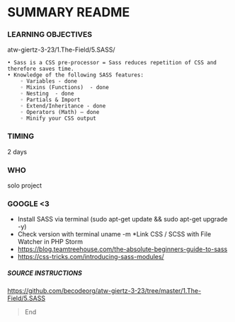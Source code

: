 # SUMMARY README

### LEARNING OBJECTIVES

atw-giertz-3-23/1.The-Field/5.SASS/
 
    • Sass is a CSS pre-processor = Sass reduces repetition of CSS and therefore saves time.
    • Knowledge of the following SASS features: 
        ◦ Variables - done
        ◦ Mixins (Functions)  - done
        ◦ Nesting  - done
        ◦ Partials & Import 
        ◦ Extend/Inheritance - done
        ◦ Operators (Math) – done
        ◦ Minify your CSS output 

### TIMING
2 days

### WHO
solo project


### GOOGLE <3
* Install SASS via terminal (sudo apt-get update && sudo apt-get upgrade -y)
* Check version with terminal uname -m
*Link CSS / SCSS with File Watcher in PHP Storm
* https://blog.teamtreehouse.com/the-absolute-beginners-guide-to-sass
* https://css-tricks.com/introducing-sass-modules/

##### SOURCE INSTRUCTIONS
https://github.com/becodeorg/atw-giertz-3-23/tree/master/1.The-Field/5.SASS

    
> End
